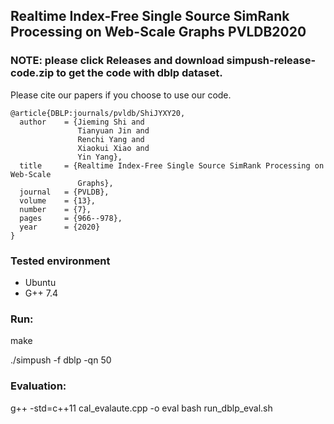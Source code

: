 ## Realtime Index-Free Single Source SimRank Processing on Web-Scale Graphs PVLDB2020

### NOTE: please click Releases and download simpush-release-code.zip to get the code with dblp dataset.

Please cite our papers if you choose to use our code.

```
@article{DBLP:journals/pvldb/ShiJYXY20,
  author    = {Jieming Shi and
               Tianyuan Jin and
               Renchi Yang and
               Xiaokui Xiao and
               Yin Yang},
  title     = {Realtime Index-Free Single Source SimRank Processing on Web-Scale
               Graphs},
  journal   = {PVLDB},
  volume    = {13},
  number    = {7},
  pages     = {966--978},
  year      = {2020}
}
```


### Tested environment
- Ubuntu
- G++ 7.4

### Run:
make

./simpush -f dblp -qn 50

### Evaluation:
g++ -std=c++11 cal_evalaute.cpp -o eval
bash run_dblp_eval.sh

